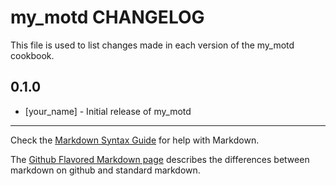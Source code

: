 my_motd CHANGELOG
=================

This file is used to list changes made in each version of the my_motd cookbook.

0.1.0
-----
- [your_name] - Initial release of my_motd

- - -
Check the [Markdown Syntax Guide](http://daringfireball.net/projects/markdown/syntax) for help with Markdown.

The [Github Flavored Markdown page](http://github.github.com/github-flavored-markdown/) describes the differences between markdown on github and standard markdown.
